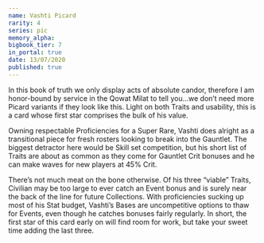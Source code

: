 ```yaml
---
name: Vashti Picard
rarity: 4
series: pic
memory_alpha:
bigbook_tier: 7
in_portal: true
date: 13/07/2020
published: true
---
```


In this book of truth we only display acts of absolute candor, therefore I am honor-bound by service in the Qowat Milat to tell you...we don’t need more Picard variants if they look like this. Light on both Traits and usability, this is a card whose first star comprises the bulk of his value.

Owning respectable Proficiencies for a Super Rare, Vashti does alright as a transitional piece for fresh rosters looking to break into the Gauntlet. The biggest detractor here would be Skill set competition, but his short list of Traits are about as common as they come for Gauntlet Crit bonuses and he can make waves for new players at 45% Crit.

There’s not much meat on the bone otherwise. Of his three “viable” Traits, Civilian may be too large to ever catch an Event bonus and is surely near the back of the line for future Collections. With proficiencies sucking up most of his Stat budget, Vashti’s Bases are uncompetitive options to thaw for Events, even though he catches bonuses fairly regularly. In short, the first star of this card early on will find room for work, but take your sweet time adding the last three.
